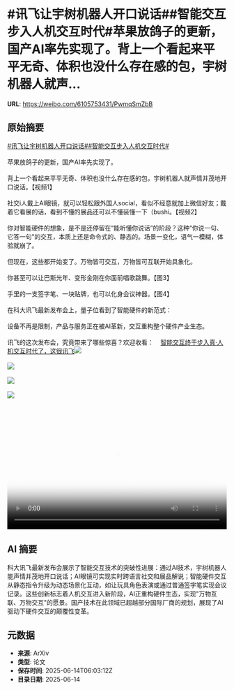 # #讯飞让宇树机器人开口说话##智能交互步入人机交互时代#苹果放鸽子的更新，国产AI率先实现了。背上一个看起来平平无奇、体积也没什么存在感的包，宇树机器人就声...

**URL**: https://weibo.com/6105753431/PwmqSmZbB

## 原始摘要

<a href="https://m.weibo.cn/search?containerid=231522type%3D1%26t%3D10%26q%3D%23%E8%AE%AF%E9%A3%9E%E8%AE%A9%E5%AE%87%E6%A0%91%E6%9C%BA%E5%99%A8%E4%BA%BA%E5%BC%80%E5%8F%A3%E8%AF%B4%E8%AF%9D%23&amp;extparam=%23%E8%AE%AF%E9%A3%9E%E8%AE%A9%E5%AE%87%E6%A0%91%E6%9C%BA%E5%99%A8%E4%BA%BA%E5%BC%80%E5%8F%A3%E8%AF%B4%E8%AF%9D%23" data-hide=""><span class="surl-text">#讯飞让宇树机器人开口说话#</span></a><a href="https://m.weibo.cn/search?containerid=231522type%3D1%26t%3D10%26q%3D%23%E6%99%BA%E8%83%BD%E4%BA%A4%E4%BA%92%E6%AD%A5%E5%85%A5%E4%BA%BA%E6%9C%BA%E4%BA%A4%E4%BA%92%E6%97%B6%E4%BB%A3%23&amp;extparam=%23%E6%99%BA%E8%83%BD%E4%BA%A4%E4%BA%92%E6%AD%A5%E5%85%A5%E4%BA%BA%E6%9C%BA%E4%BA%A4%E4%BA%92%E6%97%B6%E4%BB%A3%23" data-hide=""><span class="surl-text">#智能交互步入人机交互时代#</span></a><br><br>苹果放鸽子的更新，国产AI率先实现了。<br><br>背上一个看起来平平无奇、体积也没什么存在感的包，宇树机器人就声情并茂地开口说话。【视频1】<br><br>社交i人戴上AI眼镜，就可以轻松跟外国人social，看似不经意就加上微信好友；戴着它看展的话，看到不懂的展品还可以不懂装懂一下（bushi。【视频2】<br><br>你对智能硬件的想象，是不是还停留在“能听懂你说话”的阶段？这种“你说一句、它答一句”的交互，本质上还是命令式的、静态的。场景一变化，语气一模糊，体验就崩了。<br><br>但现在，这些都开始变了。万物皆可交互，万物皆可互联开始具象化。<br><br>你甚至可以让巴斯光年、变形金刚在你面前唱歌跳舞。【图3】<br><br>手里的一支签字笔、一块贴牌，也可以化身会议神器。【图4】<br><br>在科大讯飞最新发布会上，量子位看到了智能硬件的新范式：<br><br>设备不再是限制，产品与服务正在被AI革新，交互重构整个硬件产业生态。<br><br>讯飞的这次发布会，究竟带来了哪些惊喜？欢迎收看：<a href="https://weibo.cn/sinaurl?u=https%3A%2F%2Fmp.weixin.qq.com%2Fs%2FAET1QTzrrbLX0WxY-vL8HA" data-hide=""><span class="url-icon"><img style="width: 1rem;height: 1rem" src="https://h5.sinaimg.cn/upload/2015/09/25/3/timeline_card_small_web_default.png" referrerpolicy="no-referrer"></span><span class="surl-text">智能交互终于步入真·人机交互时代了，这很讯飞</span></a><img style="" src="https://tvax2.sinaimg.cn/large/006Fd7o3ly1i2dtyftn5aj31gy0u0tah.jpg" referrerpolicy="no-referrer"><br><br><img style="" src="https://tvax2.sinaimg.cn/large/006Fd7o3ly1i2dtyeuogfj30zk0k0ac7.jpg" referrerpolicy="no-referrer"><br><br><img style="" src="https://tvax3.sinaimg.cn/large/006Fd7o3ly1i2dtvufdz1g30ns0d1e87.gif" referrerpolicy="no-referrer"><br><br><img style="" src="https://tvax2.sinaimg.cn/large/006Fd7o3ly1i2dtvu78qyj30uy0isds6.jpg" referrerpolicy="no-referrer"><br><br><br clear="both"><div style="clear: both"></div><video controls="controls" poster="https://tvax2.sinaimg.cn/orj480/006Fd7o3ly1i2dtyf8b5aj31gy0u0tah.jpg" style="width: 100%"><source src="https://f.video.weibocdn.com/o0/LzpDTWyulx08p0MeY6kM010412008Bcb0E010.mp4?label=mp4_720p&amp;template=1268x720.25.0&amp;ori=0&amp;ps=1CwnkDw1GXwCQx&amp;Expires=1749884454&amp;ssig=RnJFu5pstu&amp;KID=unistore,video"><source src="https://f.video.weibocdn.com/o0/LjE5B2ZMlx08p0Me0ilO010412004axo0E010.mp4?label=mp4_hd&amp;template=844x480.25.0&amp;ori=0&amp;ps=1CwnkDw1GXwCQx&amp;Expires=1749884454&amp;ssig=XdiWR%2Bj3ZZ&amp;KID=unistore,video"><source src="https://f.video.weibocdn.com/o0/qpaJrTXblx08p0MdN9E4010412002vpg0E010.mp4?label=mp4_ld&amp;template=632x360.25.0&amp;ori=0&amp;ps=1CwnkDw1GXwCQx&amp;Expires=1749884454&amp;ssig=5SP%2BotrYcL&amp;KID=unistore,video"><p>视频无法显示，请前往<a href="https://video.weibo.com/show?fid=1034%3A5177126455017558" target="_blank" rel="noopener noreferrer">微博视频</a>观看。</p></video>

## AI 摘要

科大讯飞最新发布会展示了智能交互技术的突破性进展：通过AI技术，宇树机器人能声情并茂地开口说话；AI眼镜可实现实时跨语言社交和展品解说；智能硬件交互从静态指令升级为动态场景化互动，如让玩具角色表演或通过普通签字笔实现会议记录。这些创新标志着人机交互进入新阶段，AI正重构硬件生态，实现"万物互联、万物交互"的愿景。国产技术在此领域已超越部分国际厂商的规划，展现了AI驱动下硬件交互的颠覆性变革。

## 元数据

- **来源**: ArXiv
- **类型**: 论文
- **保存时间**: 2025-06-14T06:03:12Z
- **目录日期**: 2025-06-14
